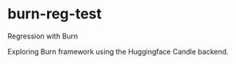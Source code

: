 # burn-reg-test
Regression with Burn

Exploring Burn framework using the Huggingface Candle backend.
